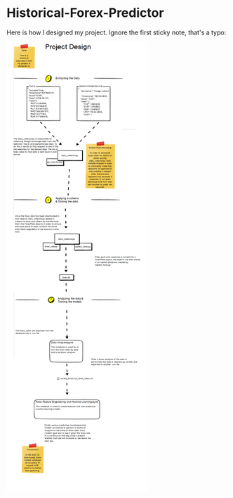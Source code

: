 # Historical-Forex-Predictor

Here is how I designed my project. Ignore the first sticky note, that's a typo:


![project design blueprint](Documents/ForexProjectDesign.png)
